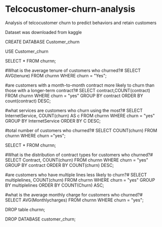# Telcocustomer-churn-analysis
Analysis of telcocustomer churn to predict behaviors and retain customers

Dataset was downloaded from kaggle

CREATE DATABASE Customer_churn

USE Customer_churn

SELECT * FROM churnn;

#What is the average tenure of customers who churned?#
SELECT AVG(tenure) FROM churnn
WHERE churn = "Yes";

#are customers with a month-to-month contract more likely to churn than those with a longer-term contract?#
SELECT contract,COUNT(contract) FROM churnn
WHERE churn = "yes"
GROUP BY contract
ORDER BY count(contract) DESC;

#what services are customers who churn using the most?#
SELECT InternetService,  COUNT(churn) AS c
FROM churnn
WHERE churn = "yes"
GROUP BY InternetService
ORDER BY C DESC;

#total number of customers who churned?#
SELECT COUNT(churn) FROM churnn
WHERE churn ="yes";

SELECT * FROM churnn;

#What is the distribution of contract types for customers who churned?#
SELECT Contract, COUNT(churn)
FROM churnn
WHERE churn = "yes"
GROUP BY contract
ORDER BY COUNT(churn) DESC;

#are customers who have multiple lines less likely to churn?#
SELECT multiplelines, COUNT(churn)
FROM churnn
WHERE churn = "yes"
GROUP BY multiplelines
ORDER BY COUNT(Churn) ASC;

#what is the average monthly charge for customers who churned?#
SELECT AVG(Monthlycharges)
FROM churnn
WHERE churn = "yes";

DROP table churnn;

DROP DATABASE customer_churn;



